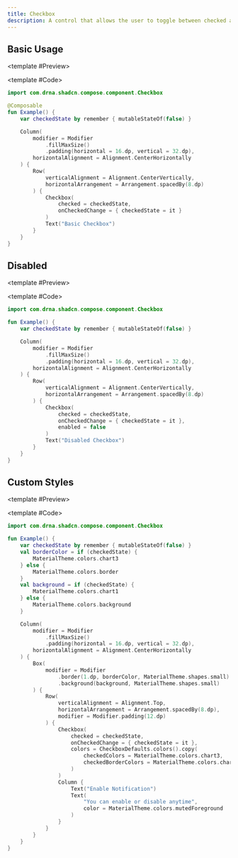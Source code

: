 ```yaml
---
title: Checkbox
description: A control that allows the user to toggle between checked and not checked.
---
```


<DocsPage 
    :title="frontmatter.title" 
    :description="frontmatter.description"
    path="views/components/Checkbox.md">

## Basic Usage

<TabPreview>

<template #Preview>
<Preview name="checkbox" variant="default"/>
</template>

<template #Code>

```kotlin
import com.drna.shadcn.compose.component.Checkbox

@Composable
fun Example() {
    var checkedState by remember { mutableStateOf(false) }

    Column(
        modifier = Modifier
            .fillMaxSize()
            .padding(horizontal = 16.dp, vertical = 32.dp),
        horizontalAlignment = Alignment.CenterHorizontally
    ) {
        Row(
            verticalAlignment = Alignment.CenterVertically,
            horizontalArrangement = Arrangement.spacedBy(8.dp)
        ) {
            Checkbox(
                checked = checkedState,
                onCheckedChange = { checkedState = it }
            )
            Text("Basic Checkbox")
        }
    }
}
```

</template>

</TabPreview>

## Disabled

<TabPreview>

<template #Preview>
<Preview name="checkbox" variant="disabled"/>
</template>

<template #Code>

```kotlin
import com.drna.shadcn.compose.component.Checkbox

fun Example() {
    var checkedState by remember { mutableStateOf(false) }

    Column(
        modifier = Modifier
            .fillMaxSize()
            .padding(horizontal = 16.dp, vertical = 32.dp),
        horizontalAlignment = Alignment.CenterHorizontally
    ) {
        Row(
            verticalAlignment = Alignment.CenterVertically,
            horizontalArrangement = Arrangement.spacedBy(8.dp)
        ) {
            Checkbox(
                checked = checkedState,
                onCheckedChange = { checkedState = it },
                enabled = false
            )
            Text("Disabled Checkbox")
        }
    }
}
```

</template>

</TabPreview>

## Custom Styles

<TabPreview>

<template #Preview>
<Preview name="checkbox" variant="custom-styles"/>
</template>

<template #Code>

```kotlin
import com.drna.shadcn.compose.component.Checkbox

fun Example() {
    var checkedState by remember { mutableStateOf(false) }
    val borderColor = if (checkedState) {
        MaterialTheme.colors.chart3
    } else {
        MaterialTheme.colors.border
    }
    val background = if (checkedState) {
        MaterialTheme.colors.chart1
    } else {
        MaterialTheme.colors.background
    }

    Column(
        modifier = Modifier
            .fillMaxSize()
            .padding(horizontal = 16.dp, vertical = 32.dp),
        horizontalAlignment = Alignment.CenterHorizontally
    ) {
        Box(
            modifier = Modifier
                .border(1.dp, borderColor, MaterialTheme.shapes.small)
                .background(background, MaterialTheme.shapes.small)
        ) {
            Row(
                verticalAlignment = Alignment.Top,
                horizontalArrangement = Arrangement.spacedBy(8.dp),
                modifier = Modifier.padding(12.dp)
            ) {
                Checkbox(
                    checked = checkedState,
                    onCheckedChange = { checkedState = it },
                    colors = CheckboxDefaults.colors().copy(
                        checkedColors = MaterialTheme.colors.chart3,
                        checkedBorderColors = MaterialTheme.colors.chart3
                    )
                )
                Column {
                    Text("Enable Notification")
                    Text(
                        "You can enable or disable anytime",
                        color = MaterialTheme.colors.mutedForeground
                    )
                }
            }
        }
    }
}
```

</template>

</TabPreview>

</DocsPage>
